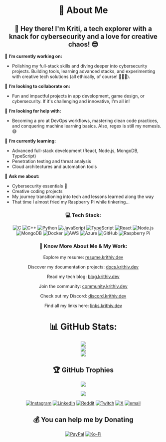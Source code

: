 <div align="center"> 
  <h1>💫 About Me</h1>
  <h2>👋 Hey there! I'm Kriti, a tech explorer with a knack for cybersecurity and a love for creative chaos! 😎</h2> 
</div>

🔭 **I’m currently working on:**  
- Polishing my full-stack skills and diving deeper into cybersecurity projects. Building tools, learning advanced stacks, and experimenting with creative tech solutions (all ethically, of course! 🧑‍💻🔐).

👯 **I’m looking to collaborate on:**  
- Fun and impactful projects in app development, game design, or cybersecurity. If it's challenging and innovative, I'm all in!

🤝 **I’m looking for help with:**  
- Becoming a pro at DevOps workflows, mastering clean code practices, and conquering machine learning basics. Also, regex is still my nemesis. 😅

🌱 **I’m currently learning:**  
- Advanced full-stack development (React, Node.js, MongoDB, TypeScript)  
- Penetration testing and threat analysis  
- Cloud architectures and automation tools

💬 **Ask me about:**  
- Cybersecurity essentials 🔐  
- Creative coding projects  
- My journey transitioning into tech and lessons learned along the way  
- That time I almost fried my Raspberry Pi while tinkering...

<div align="center">
  
  <h3>💻 Tech Stack:</h3>
  
  ![C](https://img.shields.io/badge/c-%2300599C.svg?style=plastic&logo=c&logoColor=white) 
  ![C++](https://img.shields.io/badge/c++-%2300599C.svg?style=plastic&logo=c%2B%2B&logoColor=white) 
  ![Python](https://img.shields.io/badge/python-3670A0?style=plastic&logo=python&logoColor=ffdd54) 
  ![JavaScript](https://img.shields.io/badge/javascript-%23323330.svg?style=plastic&logo=javascript&logoColor=%23F7DF1E) 
  ![TypeScript](https://img.shields.io/badge/typescript-%23007ACC.svg?style=plastic&logo=typescript&logoColor=white) 
  ![React](https://img.shields.io/badge/react-%2320232a.svg?style=plastic&logo=react&logoColor=%2361DAFB) 
  ![Node.js](https://img.shields.io/badge/node.js-6DA55F?style=plastic&logo=node.js&logoColor=white) 
  ![MongoDB](https://img.shields.io/badge/MongoDB-%234ea94b.svg?style=plastic&logo=mongodb&logoColor=white) 
  ![Docker](https://img.shields.io/badge/docker-%230db7ed.svg?style=plastic&logo=docker&logoColor=white) 
  ![AWS](https://img.shields.io/badge/AWS-%23FF9900.svg?style=plastic&logo=amazon-aws&logoColor=white) 
  ![Azure](https://img.shields.io/badge/azure-%230072C6.svg?style=plastic&logo=microsoftazure&logoColor=white) 
  ![GitHub](https://img.shields.io/badge/github-%23121011.svg?style=plastic&logo=github&logoColor=white) 
  ![Raspberry Pi](https://img.shields.io/badge/-Raspberry_Pi-C51A4A?style=plastic&logo=Raspberry-Pi)

  <h3>🌟 Know More About Me & My Work:</h3>
  <p>Explore my resume: <a href="https://resume.krithiv.dev">resume.krithiv.dev</a></p>
  <p>Discover my documentation projects: <a href="https://docs.krithiv.dev">docs.krithiv.dev</a></p>
  <p>Read my tech blog: <a href="https://blog.krithiv.dev">blog.krithiv.dev</a></p>
  <p>Join the community: <a href="https://community.krithiv.dev">community.krithiv.dev</a></p>
  <p>Check out my Discord: <a href="https://discord.krithiv.dev">discord.krithiv.dev</a></p>
  <p>Find all my links here: <a href="https://links.krithiv.dev">links.krithiv.dev</a></p>

# 📊 GitHub Stats:
![](https://github-readme-stats.vercel.app/api?username=justkrith&theme=dracula&hide_border=false&include_all_commits=false&count_private=true)<br/>
![](https://nirzak-streak-stats.vercel.app/?user=justkrith&theme=dracula&hide_border=false)<br/>
![](https://github-readme-stats.vercel.app/api/top-langs/?username=justkrith&theme=dracula&hide_border=false&include_all_commits=false&count_private=true&layout=compact)

## 🏆 GitHub Trophies
![](https://github-profile-trophy.vercel.app/?username=justkrith&theme=dracula&no-frame=true&no-bg=false&margin-w=4)

[![](https://visitcount.itsvg.in/api?id=justkrith&icon=4&color=13)](https://visitcount.itsvg.in)

[![Instagram](https://img.shields.io/badge/Instagram-%23E4405F.svg?logo=Instagram&logoColor=white)](https://instagram.krithiv.dev) [![LinkedIn](https://img.shields.io/badge/LinkedIn-%230077B5.svg?logo=linkedin&logoColor=white)](https://linkedin.krithiv.dev) [![Reddit](https://img.shields.io/badge/Reddit-%23FF4500.svg?logo=Reddit&logoColor=white)](https://reddit.com/user/krithiv_7) [![Twitch](https://img.shields.io/badge/Twitch-%239146FF.svg?logo=Twitch&logoColor=white)](https://twitch.tv/krithiv_7) [![X](https://img.shields.io/badge/X-black.svg?logo=X&logoColor=white)](https://x.krithiv.dev) [![email](https://img.shields.io/badge/Email-D14836?logo=gmail&logoColor=white)](mailto:me@krithiv.dev) 

  ## 💰 You can help me by Donating
  [![PayPal](https://img.shields.io/badge/PayPal-00457C?style=for-the-badge&logo=paypal&logoColor=white)](https://paypal.me/krithiv) [![Ko-Fi](https://img.shields.io/badge/Ko--fi-F16061?style=for-the-badge&logo=ko-fi&logoColor=white)](https://ko-fi.com/krithiv)

</div>
